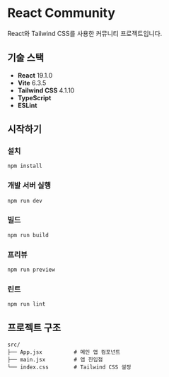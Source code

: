 # React Community

React와 Tailwind CSS를 사용한 커뮤니티 프로젝트입니다.

## 기술 스택

- **React** 19.1.0
- **Vite** 6.3.5
- **Tailwind CSS** 4.1.10
- **TypeScript**
- **ESLint**

## 시작하기

### 설치

```bash
npm install
```

### 개발 서버 실행

```bash
npm run dev
```

### 빌드

```bash
npm run build
```

### 프리뷰

```bash
npm run preview
```

### 린트

```bash
npm run lint
```

## 프로젝트 구조

```
src/
├── App.jsx          # 메인 앱 컴포넌트
├── main.jsx         # 앱 진입점
└── index.css        # Tailwind CSS 설정
```